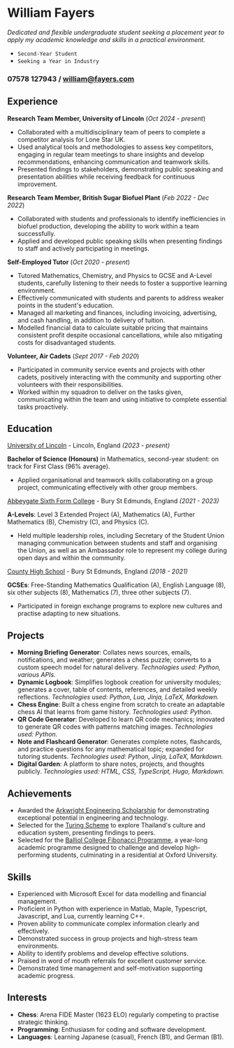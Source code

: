 # William Fayers

*Dedicated and flexible undergraduate student seeking a placement year to apply my academic knowledge and skills in a practical environment.*

- `Second-Year Student`
- `Seeking a Year in Industry`

### 07578 127943 / william@fayers.com

## Experience

**Research Team Member, University of Lincoln** (*Oct 2024 - present*)
- Collaborated with a multidisciplinary team of peers to complete a competitor analysis for Lone Star UK.
- Used analytical tools and methodologies to assess key competitors, engaging in regular team meetings to share insights and develop recommendations, enhancing communication and teamwork skills.
- Presented findings to stakeholders, demonstrating public speaking and presentation abilities while receiving feedback for continuous improvement.

**Research Team Member, British Sugar Biofuel Plant** (*Feb 2022 - Dec 2022*)
- Collaborated with students and professionals to identify inefficiencies in biofuel production, developing the ability to work within a team successfully.
- Applied and developed public speaking skills when presenting findings to staff and actively participating in meetings.

**Self-Employed Tutor** (*Oct 2020 - present*)
- Tutored Mathematics, Chemistry, and Physics to GCSE and A-Level students, carefully listening to their needs to foster a supportive learning environment.
- Effectively communicated with students and parents to address weaker points in the student's education.
- Managed all marketing and finances, including invoicing, advertising, and cash handling, in addition to delivery of tuition.
- Modelled financial data to calculate suitable pricing that maintains consistent profit despite occasional cancellations, while also mitigating costs for disadvantaged students.

**Volunteer, Air Cadets** (*Sept 2017 - Feb 2020*)
- Participated in community service events and projects with other cadets, positively interacting with the community and supporting other volunteers with their responsibilities.    
- Worked within my squadron to deliver on the tasks given, communicating within the team and using initiative to complete essential tasks proactively.

## Education

[University of Lincoln](https://www.lincoln.ac.uk/) - Lincoln, England *(2023 - present)*

**Bachelor of Science (Honours)** in Mathematics, second-year student: on track for First Class (96% average).
- Applied organisational and teamwork skills collaborating on a group project, communicating effectively with other group members.


[Abbeygate Sixth Form College](https://abbeygatesfc.ac.uk) - Bury St Edmunds, England *(2021 - 2023)*

**A-Levels**: Level 3 Extended Project (A), Mathematics (A), Further Mathematics (B), Chemistry (C), and Physics (C).
- Held multiple leadership roles, including Secretary of the Student Union managing communication between students and staff and organising the Union, as well as an Ambassador role to represent my college during open days and within the community.


[County High School](https://www.countyhigh.uk) - Bury St Edmunds, England *(2018 - 2021)*

**GCSEs**: Free-Standing Mathematics Qualification (A), English Language (8), six other subjects (8), Mathematics (7), three other subjects (7).
- Participated in foreign exchange programs to explore new cultures and practise adapting to new situations.

## Projects

- **Morning Briefing Generator**: Collates news sources, emails, notifications, and weather; generates a chess puzzle; converts to a custom speech model for natural delivery.
  *Technologies used: Python, various APIs.*
- **Dynamic Logbook**: Simplifies logbook creation for university modules; generates a cover, table of contents, references, and detailed weekly reflections.
  *Technologies used: Python, Lua, Jinja, LaTeX, Markdown.*
- **Chess Engine**: Built a chess engine from scratch to create an adaptable chess AI that learns from game history.
  *Technologies used: Python.*
- **QR Code Generator**: Developed to learn QR code mechanics; innovated to generate QR codes with patterns matching images.
  *Technologies used: Python.*
- **Note and Flashcard Generator**: Generates complete notes, flashcards, and practice questions for any mathematical topic; expanded for tutoring students.
  *Technologies used: Python, Jinja, LaTeX, Markdown.*
- **Digital Garden**: A platform to share notes, projects, and thoughts publicly.
  *Technologies used: HTML, CSS, TypeScript, Hugo, Markdown.*

## Achievements

- Awarded the [Arkwright Engineering Scholarship](https://www.arkwright.org.uk/) for demonstrating exceptional potential in engineering and technology.
- Selected for the [Turing Scheme](https://www.turing-scheme.org.uk/) to explore Thailand's culture and education system, presenting findings to peers.
- Selected for the [Balliol College Fibonacci Programme](https://www.balliol.ox.ac.uk/admissions/schools-and-outreach/access-programmes-year-12-students), a year-long academic programme designed to challenge and develop high-performing students, culminating in a residential at Oxford University.

## Skills

- Experienced with Microsoft Excel for data modelling and financial management.
- Proficient in Python with experience in Matlab, Maple, Typescript, Javascript, and Lua, currently learning C++.
- Proven ability to communicate complex information clearly and effectively.
- Demonstrated success in group projects and high-stress team environments.
- Ability to identify problems and develop effective solutions.
- Praised in word of mouth referrals for excellent customer service.
- Demonstrated time management and self-motivation supporting academic progress.

## Interests

- **Chess**: Arena FIDE Master (1623 ELO) regularly competing to practise strategic thinking.
- **Programming**: Enthusiasm for coding and software development.
- **Languages**: Learning Japanese (casual), French (B1), and German (B1).